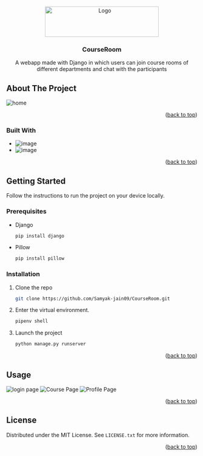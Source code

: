 <!-- Improved compatibility of back to top link: See: https://github.com/othneildrew/Best-README-Template/pull/73 -->
<a name="readme-top"></a>









<!-- PROJECT LOGO -->

<br />
<div align="center">
  <a href="https://github.com/Samyak-jain09/CourseRoom">
    <img src="https://user-images.githubusercontent.com/75036471/183471948-a1ad8add-89e9-4391-a445-c110d5ddc117.png" alt="Logo" width="300" height="80">
  </a>

<h3 align="center">CourseRoom</h3>

  <p align="center">
    A webapp made with Django in which users can join course rooms of different departments and chat with the participants
    <br />
  </p>
</div>






<!-- ABOUT THE PROJECT -->
## About The Project


![home](https://user-images.githubusercontent.com/75036471/183472320-5e028ed5-0efa-415c-9618-7aeb61658c13.JPG)




<p align="right">(<a href="#readme-top">back to top</a>)</p>



### Built With

* ![image](https://user-images.githubusercontent.com/75036471/183473108-71242db7-1e3d-465e-bd0c-092ebe9ef3cc.png)
* ![image](https://user-images.githubusercontent.com/75036471/183473219-c467d41f-7214-4bcd-ac7f-9595c36d129c.png)



<p align="right">(<a href="#readme-top">back to top</a>)</p>



<!-- GETTING STARTED -->
## Getting Started


Follow the instructions to run the project on your device locally.

### Prerequisites


* Django
  ```sh
  pip install django
  ```
* Pillow
  ```sh
  pip install pillow
  ```
 

### Installation

1. Clone the repo
   ```sh
   git clone https://github.com/Samyak-jain09/CourseRoom.git
   ```
2. Enter the virtual environment.
   ```sh
   pipenv shell
   ```
4. Launch the project
   ```sh
   python manage.py runserver
   ```

<p align="right">(<a href="#readme-top">back to top</a>)</p>



<!-- USAGE EXAMPLES -->
## Usage

![login page](https://user-images.githubusercontent.com/75036471/183474460-8717a209-df2a-4bb3-b7de-31125f06aad4.JPG)
![Course Page](https://user-images.githubusercontent.com/75036471/183474442-e7117d6a-4f89-46e1-9442-2d3d6934987d.JPG)
![Profile Page](https://user-images.githubusercontent.com/75036471/183474470-40e6d124-45cc-4a87-8e1e-12c89ffe88c1.JPG)

<p align="right">(<a href="#readme-top">back to top</a>)</p>




<!-- LICENSE -->
## License

Distributed under the MIT License. See `LICENSE.txt` for more information.

<p align="right">(<a href="#readme-top">back to top</a>)</p>




